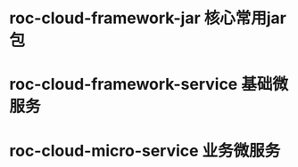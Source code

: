 # roc-cloud-framework-jar 核心常用jar包

# roc-cloud-framework-service 基础微服务

# roc-cloud-micro-service 业务微服务

